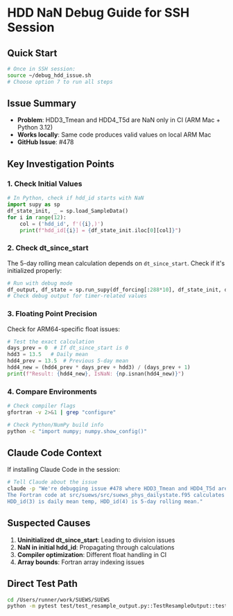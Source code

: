 # HDD NaN Debug Guide for SSH Session

## Quick Start
```bash
# Once in SSH session:
source ~/debug_hdd_issue.sh
# Choose option 7 to run all steps
```

## Issue Summary
- **Problem**: HDD3_Tmean and HDD4_T5d are NaN only in CI (ARM Mac + Python 3.12)
- **Works locally**: Same code produces valid values on local ARM Mac
- **GitHub Issue**: #478

## Key Investigation Points

### 1. Check Initial Values
```python
# In Python, check if hdd_id starts with NaN
import supy as sp
df_state_init, _ = sp.load_SampleData()
for i in range(12):
    col = ('hdd_id', f'({i},)')
    print(f"hdd_id[{i}] = {df_state_init.iloc[0][col]}")
```

### 2. Check dt_since_start
The 5-day rolling mean calculation depends on `dt_since_start`. Check if it's initialized properly:
```python
# Run with debug mode
df_output, df_state = sp.run_supy(df_forcing[:288*10], df_state_init, debug_mode=True)
# Check debug output for timer-related values
```

### 3. Floating Point Precision
Check for ARM64-specific float issues:
```python
# Test the exact calculation
days_prev = 0  # If dt_since_start is 0
hdd3 = 13.5   # Daily mean
hdd4_prev = 13.5  # Previous 5-day mean
hdd4_new = (hdd4_prev * days_prev + hdd3) / (days_prev + 1)
print(f"Result: {hdd4_new}, IsNaN: {np.isnan(hdd4_new)}")
```

### 4. Compare Environments
```bash
# Check compiler flags
gfortran -v 2>&1 | grep "configure"

# Check Python/NumPy build info
python -c "import numpy; numpy.show_config()"
```

## Claude Code Context
If installing Claude Code in the session:
```bash
# Tell Claude about the issue
claude -p "We're debugging issue #478 where HDD3_Tmean and HDD4_T5d are NaN in CI but not locally. 
The Fortran code at src/suews/src/suews_phys_dailystate.f95 calculates these values. 
HDD_id(3) is daily mean temp, HDD_id(4) is 5-day rolling mean."
```

## Suspected Causes
1. **Uninitialized dt_since_start**: Leading to division issues
2. **NaN in initial hdd_id**: Propagating through calculations  
3. **Compiler optimization**: Different float handling in CI
4. **Array bounds**: Fortran array indexing issues

## Direct Test Path
```bash
cd /Users/runner/work/SUEWS/SUEWS
python -m pytest test/test_resample_output.py::TestResampleOutput::test_resample_with_dailystate -xvs
```